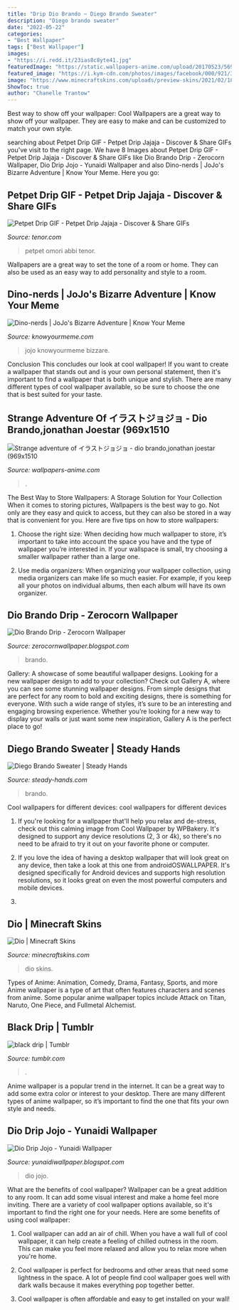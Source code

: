 ```yaml
---
title: "Drip Dio Brando ~ Diego Brando Sweater"
description: "Diego brando sweater"
date: "2022-05-22"
categories:
- "Best Wallpaper"
tags: ["Best Wallpaper"]
images:
- "https://i.redd.it/23ias8c8yte41.jpg"
featuredImage: "https://static.wallpapers-anime.com/upload/20170523/569/7/w/m/p=700/7wmFEF.jpg"
featured_image: "https://i.kym-cdn.com/photos/images/facebook/000/921/367/a8b.png"
image: "https://www.minecraftskins.com/uploads/preview-skins/2021/02/18/dio-16824186.png?v397"
ShowToc: true
author: "Chanelle Trantow"
---
```



Best way to show off your wallpaper:
Cool Wallpapers are a great way to show off your wallpaper. They are easy to make and can be customized to match your own style.

	

		
searching about Petpet Drip GIF - Petpet Drip Jajaja - Discover &amp; Share GIFs you've visit to the right page. We have 8 Images about Petpet Drip GIF - Petpet Drip Jajaja - Discover &amp; Share GIFs like Dio Brando Drip - Zerocorn Wallpaper, Dio Drip Jojo - Yunaidi Wallpaper and also Dino-nerds | JoJo&#039;s Bizarre Adventure | Know Your Meme. Here you go:
		
    
## Petpet Drip GIF - Petpet Drip Jajaja - Discover &amp; Share GIFs

<img loading=lazy src="https://media.tenor.com/images/c5b1e9657fde3b86f2957325ab1b6d88/tenor.gif" onerror="this.onerror=null;this.src='https://tse1.mm.bing.net/th?id=OIP.xbHpZX_eO4bylXMlqxttiAAAAA&amp;pid=15.1';" alt="Petpet Drip GIF - Petpet Drip Jajaja - Discover &amp; Share GIFs">

_Source: tenor.com_

>petpet omori abbi tenor. 

	

Wallpapers are a great way to set the tone of a room or home. They can also be used as an easy way to add personality and style to a room.

    
## Dino-nerds | JoJo&#039;s Bizarre Adventure | Know Your Meme

<img loading=lazy src="https://i.kym-cdn.com/photos/images/facebook/000/921/367/a8b.png" onerror="this.onerror=null;this.src='https://tse2.mm.bing.net/th?id=OIP.P1fxoEQY3EQFArXvzYYsMQHaIH&amp;pid=15.1';" alt="Dino-nerds | JoJo&#039;s Bizarre Adventure | Know Your Meme">

_Source: knowyourmeme.com_

>jojo knowyourmeme bizzare. 

	

Conclusion
This concludes our look at cool wallpaper! If you want to create a wallpaper that stands out and is your own personal statement, then it's important to find a wallpaper that is both unique and stylish. There are many different types of cool wallpaper available, so be sure to choose the one that is best suited for your taste.

    
## Strange Adventure Of イラストジョジョ - Dio Brando,jonathan Joestar (969x1510

<img loading=lazy src="https://static.wallpapers-anime.com/upload/20170523/569/7/w/m/p=700/7wmFEF.jpg" onerror="this.onerror=null;this.src='https://tse1.mm.bing.net/th?id=OIP.kGzN8jfqWA_kJPZtKSd0AAHaLi&amp;pid=15.1';" alt="Strange adventure of イラストジョジョ - dio brando,jonathan joestar (969x1510">

_Source: wallpapers-anime.com_

>. 

	

The Best Way to Store Wallpapers: A Storage Solution for Your Collection
When it comes to storing pictures, Wallpapers is the best way to go. Not only are they easy and quick to access, but they can also be stored in a way that is convenient for you. Here are five tips on how to store wallpapers:
1) Choose the right size: When deciding how much wallpaper to store, it’s important to take into account the space you have and the type of wallpaper you’re interested in. If your wallspace is small, try choosing a smaller wallpaper rather than a large one.

2) Use media organizers: When organizing your wallpaper collection, using media organizers can make life so much easier. For example, if you keep all your photos on individual albums, then each album will have its own organizer.

    
## Dio Brando Drip - Zerocorn Wallpaper

<img loading=lazy src="https://pbs.twimg.com/media/EjOk80tU8AISpjH.jpg" onerror="this.onerror=null;this.src='https://tse3.mm.bing.net/th?id=OIP.D8M4EsxcHl-20Lkdra6pqwHaGA&amp;pid=15.1';" alt="Dio Brando Drip - Zerocorn Wallpaper">

_Source: zerocornwallpaper.blogspot.com_

>brando. 

	

Gallery: A showcase of some beautiful wallpaper designs.
Looking for a new wallpaper design to add to your collection? Check out Gallery A, where you can see some stunning wallpaper designs. From simple designs that are perfect for any room to bold and exciting designs, there is something for everyone. With such a wide range of styles, it’s sure to be an interesting and engaging browsing experience. Whether you’re looking for a new way to display your walls or just want some new inspiration, Gallery A is the perfect place to go!





	
	
    
## Diego Brando Sweater | Steady Hands

<img loading=lazy src="https://assets.bigcartel.com/product_images/313179192/Diego+Brando+Sweater+2.jpg?auto=format&amp;fit=max&amp;w=500" onerror="this.onerror=null;this.src='https://tse2.mm.bing.net/th?id=OIP.dBjOHoJccbS0Z-IrOwpurQHaHa&amp;pid=15.1';" alt="Diego Brando Sweater | Steady Hands">

_Source: steady-hands.com_

>brando. 

	

Cool wallpapers for different devices:
cool wallpapers for different devices 

1. If you're looking for a wallpaper that'll help you relax and de-stress, check out this calming image from Cool Wallpaper by WPBakery. It's designed to support any device resolutions (2, 3 or 4k), so there's no need to be afraid to try it out on your favorite phone or computer.

2. If you love the idea of having a desktop wallpaper that will look great on any device, then take a look at this one from androidOSWALLPAPER. It's designed specifically for Android devices and supports high resolution resolutions, so it looks great on even the most powerful computers and mobile devices.

3.

    
## Dio | Minecraft Skins

<img loading=lazy src="https://www.minecraftskins.com/uploads/preview-skins/2021/02/18/dio-16824186.png?v397" onerror="this.onerror=null;this.src='https://tse1.mm.bing.net/th?id=OIP.E4a0bWmlrZVxy5Z9saacSAAAAA&amp;pid=15.1';" alt="Dio | Minecraft Skins">

_Source: minecraftskins.com_

>dio skins. 

	

Types of Anime: Animation, Comedy, Drama, Fantasy, Sports, and more
Anime wallpaper is a type of art that often features characters and scenes from anime. Some popular anime wallpaper topics include Attack on Titan, Naruto, One Piece, and Fullmetal Alchemist.

    
## Black Drip | Tumblr

<img loading=lazy src="https://66.media.tumblr.com/e58500ed309e9208a0a9578f7646469d/tumblr_p4p60fbsPY1w2zojpo10_r1_500.gif" onerror="this.onerror=null;this.src='https://tse3.mm.bing.net/th?id=OIP.-twiY7qbbXKzOUMs4UnrMAHaC6&amp;pid=15.1';" alt="black drip | Tumblr">

_Source: tumblr.com_

>. 

	

Anime wallpaper is a popular trend in the internet. It can be a great way to add some extra color or interest to your desktop. There are many different types of anime wallpaper, so it’s important to find the one that fits your own style and needs.

    
## Dio Drip Jojo - Yunaidi Wallpaper

<img loading=lazy src="https://i.redd.it/23ias8c8yte41.jpg" onerror="this.onerror=null;this.src='https://tse3.mm.bing.net/th?id=OIP.S_IVtWvIm5PgmvvTumIz3gHaJ4&amp;pid=15.1';" alt="Dio Drip Jojo - Yunaidi Wallpaper">

_Source: yunaidiwallpaper.blogspot.com_

>dio jojo. 

	

What are the benefits of cool wallpaper?
Wallpaper can be a great addition to any room. It can add some visual interest and make a home feel more inviting. There are a variety of cool wallpaper options available, so it's important to find the right one for your needs. Here are some benefits of using cool wallpaper: 
1. Cool wallpaper can add an air of chill. When you have a wall full of cool wallpaper, it can help create a feeling of chilled outness in the room. This can make you feel more relaxed and allow you to relax more when you're home. 

2. Cool wallpaper is perfect for bedrooms and other areas that need some lightness in the space. A lot of people find cool wallpaper goes well with dark walls because it makes everything pop together better. 

3. Cool wallpaper is often affordable and easy to get installed on your wall!

